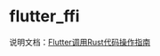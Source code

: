 # flutter_ffi

说明文档：[Flutter调用Rust代码操作指南](https://blog.csdn.net/qq_17766199/article/details/131141194)
